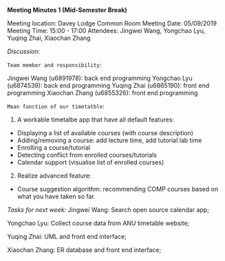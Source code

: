 **Meeting Minutes 1 (Mid-Semester Break)**

Meeting location: Davey Lodge Common Room
Meeting Date: 05/09/2019
Meeting Time: 15:00 - 17:00
Attendees: Jingwei Wang, Yongchao Lyu, Yuqing Zhai, Xiaochan Zhang

*Discussion:*

`Team member and responsibility`:

Jingwei Wang (u6891978): back end programming
Yongchao Lyu (u6874539): back end programming
Yuqing Zhai (u6865190): front end programming
Xiaochan Zhang (u6855326): front end programming

`Mean function of our timetatble`:
1. A workable timetalbe app that have all default features:
* Displaying a list of available courses (with course description)
* Adding/removing a course: add lecture time, add tutorial lab time
* Enrolling a course/tutorial
* Detecting conflict from enrolled courses/tutorials
* Calendar support (visualise list of enrolled courses)

2. Realize advanced feature:
* Course suggestion algorithm: recommending COMP courses based on what you have taken so far.

*Tasks for next week:*
Jingwei Wang:
Search open source calendar app;

Yongchao Lyu:
Collect course data from ANU timetable website;

Yuqing Zhai: 
UML and front end interface;

Xiaochan Zhang:
ER database and front end interface;